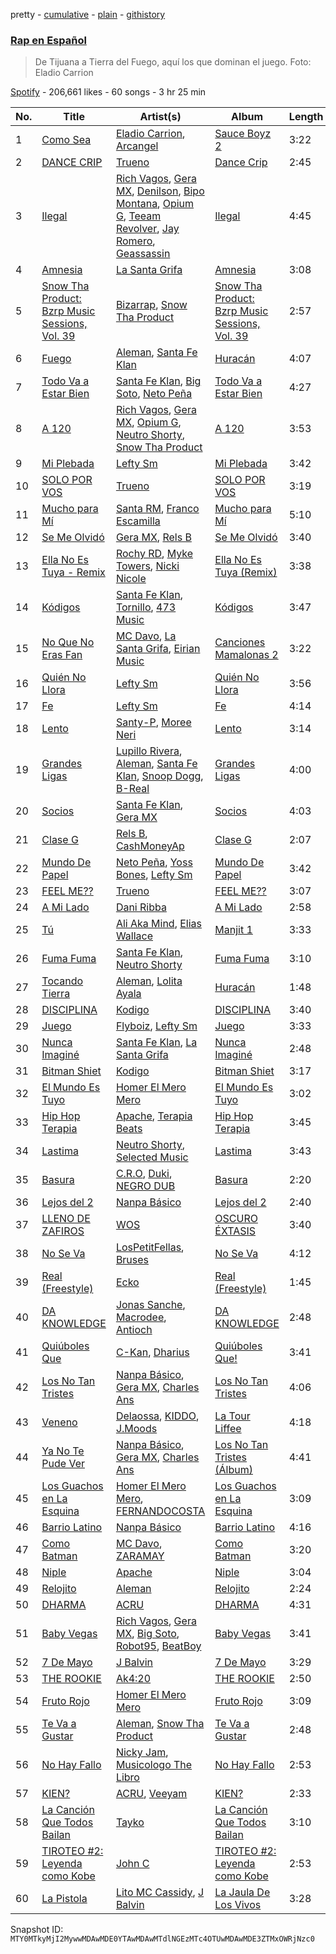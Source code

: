 pretty - [cumulative](/playlists/cumulative/37i9dQZF1DX40O80BIPklU.md) - [plain](/playlists/plain/37i9dQZF1DX40O80BIPklU) - [githistory](https://github.githistory.xyz/mackorone/spotify-playlist-archive/blob/main/playlists/plain/37i9dQZF1DX40O80BIPklU)

### [Rap en Español](https://open.spotify.com/playlist/37i9dQZF1DX40O80BIPklU)

> De Tijuana a Tierra del Fuego, aquí los que dominan el juego\. Foto: Eladio Carrion

[Spotify](https://open.spotify.com/user/spotify) - 206,661 likes - 60 songs - 3 hr 25 min

| No. | Title | Artist(s) | Album | Length |
|---|---|---|---|---|
| 1 | [Como Sea](https://open.spotify.com/track/5K42LXYdwB905rlqgDA6Qg) | [Eladio Carrion](https://open.spotify.com/artist/5XJDexmWFLWOkjOEjOVX3e), [Arcangel](https://open.spotify.com/artist/4SsVbpTthjScTS7U2hmr1X) | [Sauce Boyz 2](https://open.spotify.com/album/4JaYe7HIddzNaF3rUgJzHI) | 3:22 |
| 2 | [DANCE CRIP](https://open.spotify.com/track/1kjs5eR4DMzyB0gm1Z8waV) | [Trueno](https://open.spotify.com/artist/2x7PC78TmgqpEIjaGAZ0Oz) | [Dance Crip](https://open.spotify.com/album/4SpMtimC78w3jqSXl2eeuI) | 2:45 |
| 3 | [Ilegal](https://open.spotify.com/track/0cTwOl6O8Vp9bcCqiXryum) | [Rich Vagos](https://open.spotify.com/artist/1FCItwxfRieMGhR0eRxotU), [Gera MX](https://open.spotify.com/artist/2hejA1Dkf8v8R0koF44FvW), [Denilson](https://open.spotify.com/artist/31opIYTivWACiXXzX2khlj), [Bipo Montana](https://open.spotify.com/artist/6JG2QQcaQBzinELNvu9PRk), [Opium G](https://open.spotify.com/artist/5hWRNIwMHTJ09SjdOVoEwl), [Teeam Revolver](https://open.spotify.com/artist/5MRMYpdAWZawm3ivBeWvdK), [Jay Romero](https://open.spotify.com/artist/4VECwDIJ0DYczPqCyP85kQ), [Geassassin](https://open.spotify.com/artist/4V2V4PaSblStayYVWTGDbZ) | [Ilegal](https://open.spotify.com/album/5ZW5SdUAU4ICF6Ch0IBwpG) | 4:45 |
| 4 | [Amnesia](https://open.spotify.com/track/3T0DeQvOtdqd7Yo3t2Ig3N) | [La Santa Grifa](https://open.spotify.com/artist/1oH2B8tcHn4Gpl2bmmyd4A) | [Amnesia](https://open.spotify.com/album/3ihNLfYyXbYNyp5FHCUdtu) | 3:08 |
| 5 | [Snow Tha Product: Bzrp Music Sessions, Vol\. 39](https://open.spotify.com/track/3ke6it1vTmHtz2ApcIVUz5) | [Bizarrap](https://open.spotify.com/artist/716NhGYqD1jl2wI1Qkgq36), [Snow Tha Product](https://open.spotify.com/artist/3p3jPcp8b7WL9XYj4xlsWj) | [Snow Tha Product: Bzrp Music Sessions, Vol\. 39](https://open.spotify.com/album/3GN1tT5enSZQ6lMDtls3an) | 2:57 |
| 6 | [Fuego](https://open.spotify.com/track/4hAGauAeacrIHwxSNkiSwk) | [Aleman](https://open.spotify.com/artist/4QFG9KrGWEbr6hNA58CAqE), [Santa Fe Klan](https://open.spotify.com/artist/4tm8CEdm4pkQsEh4jIr9Yp) | [Huracán](https://open.spotify.com/album/1yM29w2suYVpMursUbXQMi) | 4:07 |
| 7 | [Todo Va a Estar Bien](https://open.spotify.com/track/3XjRIN9vEt35lm1iStPcgq) | [Santa Fe Klan](https://open.spotify.com/artist/4tm8CEdm4pkQsEh4jIr9Yp), [Big Soto](https://open.spotify.com/artist/2TQ4CGgxxCWHqa9yYIGDoU), [Neto Peña](https://open.spotify.com/artist/0U5RYP2HMdGv2GhicLhkOI) | [Todo Va a Estar Bien](https://open.spotify.com/album/6iwqcQcjkN9xVlhG840W9a) | 4:27 |
| 8 | [A 120](https://open.spotify.com/track/5UaxYPAJvLc5uuV9sbTZjP) | [Rich Vagos](https://open.spotify.com/artist/1FCItwxfRieMGhR0eRxotU), [Gera MX](https://open.spotify.com/artist/2hejA1Dkf8v8R0koF44FvW), [Opium G](https://open.spotify.com/artist/5hWRNIwMHTJ09SjdOVoEwl), [Neutro Shorty](https://open.spotify.com/artist/5wUO3A6DT4tO5UDz21kE2Y), [Snow Tha Product](https://open.spotify.com/artist/3p3jPcp8b7WL9XYj4xlsWj) | [A 120](https://open.spotify.com/album/1d7B2L3w06kkI7Y8WXNYkx) | 3:53 |
| 9 | [Mi Plebada](https://open.spotify.com/track/4V6o2CAtWXXw48VJCmdzwF) | [Lefty Sm](https://open.spotify.com/artist/6eXHRfK9Ad3IpMpSAqvcDf) | [Mi Plebada](https://open.spotify.com/album/0I9dpMxQeIbfbjbCRSkqb3) | 3:42 |
| 10 | [SOLO POR VOS](https://open.spotify.com/track/5Ejw3lC6Srj8VK4fHgTZAi) | [Trueno](https://open.spotify.com/artist/2x7PC78TmgqpEIjaGAZ0Oz) | [SOLO POR VOS](https://open.spotify.com/album/3653dbWREgZU9P2qjfrtmE) | 3:19 |
| 11 | [Mucho para Mí](https://open.spotify.com/track/29FljZjbNMcXlHAf2lKHbR) | [Santa RM](https://open.spotify.com/artist/30BSBWLKnYJION1lCPugXc), [Franco Escamilla](https://open.spotify.com/artist/1ZlIROqKXOEvPgEffO8vri) | [Mucho para Mí](https://open.spotify.com/album/57dqYC3Drhz5gxPxcIn4d5) | 5:10 |
| 12 | [Se Me Olvidó](https://open.spotify.com/track/7xLYLM5K6S1TwiSdfuhZQg) | [Gera MX](https://open.spotify.com/artist/2hejA1Dkf8v8R0koF44FvW), [Rels B](https://open.spotify.com/artist/2IMZYfNi21MGqxopj9fWx8) | [Se Me Olvidó](https://open.spotify.com/album/395Nz8wkDHb8ebR6mMagdf) | 3:40 |
| 13 | [Ella No Es Tuya \- Remix](https://open.spotify.com/track/5YYW3yRktprLRr47WK219Y) | [Rochy RD](https://open.spotify.com/artist/4riOEaOW5hCeqomFDBk0aP), [Myke Towers](https://open.spotify.com/artist/7iK8PXO48WeuP03g8YR51W), [Nicki Nicole](https://open.spotify.com/artist/2UZIAOlrnyZmyzt1nuXr9y) | [Ella No Es Tuya \(Remix\)](https://open.spotify.com/album/5Jk2ROWL8a4RxmFNiT8pvA) | 3:38 |
| 14 | [Kódigos](https://open.spotify.com/track/4UmrVmSgfJPsYPqUdVxeYJ) | [Santa Fe Klan](https://open.spotify.com/artist/4tm8CEdm4pkQsEh4jIr9Yp), [Tornillo](https://open.spotify.com/artist/5OGraDcSkO4oTWthkm77WL), [473 Music](https://open.spotify.com/artist/5RNHJe1xtJ3dKLb28DPT0V) | [Kódigos](https://open.spotify.com/album/3UPYvtNRePhVMLVrxR5a8i) | 3:47 |
| 15 | [No Que No Eras Fan](https://open.spotify.com/track/72KBDC6feOjHbiQ3x1jJ2N) | [MC Davo](https://open.spotify.com/artist/3TGeuw7OmACouH5JAKkX7I), [La Santa Grifa](https://open.spotify.com/artist/1oH2B8tcHn4Gpl2bmmyd4A), [Eirian Music](https://open.spotify.com/artist/4hMiTS2vx4r1mJbR4VUzn4) | [Canciones Mamalonas 2](https://open.spotify.com/album/5sXSM6uf1gKQa1VzLtKWlO) | 3:22 |
| 16 | [Quién No Llora](https://open.spotify.com/track/1YxgIliOknSsGt2LsbfNOV) | [Lefty Sm](https://open.spotify.com/artist/6eXHRfK9Ad3IpMpSAqvcDf) | [Quién No Llora](https://open.spotify.com/album/62eH2gWy4aImRgTQQVAgmy) | 3:56 |
| 17 | [Fe](https://open.spotify.com/track/5E3DUwke6Or4h5rosrn5Z1) | [Lefty Sm](https://open.spotify.com/artist/6eXHRfK9Ad3IpMpSAqvcDf) | [Fe](https://open.spotify.com/album/0Roxdafecg5p3VQXUBfNkP) | 4:14 |
| 18 | [Lento](https://open.spotify.com/track/1eDUEqKdkt5rMTf43l6bHO) | [Santy\-P](https://open.spotify.com/artist/2PFhyG1gFk1fU3Ko3pb5QL), [Moree Neri](https://open.spotify.com/artist/7JwiKwvicnP4AkPB65Ds4Y) | [Lento](https://open.spotify.com/album/53tylmJHr857yvMZv0ruBz) | 3:14 |
| 19 | [Grandes Ligas](https://open.spotify.com/track/06IceO7e9isF3nX3y7dOTe) | [Lupillo Rivera](https://open.spotify.com/artist/341CfLcUdaBGixB8IJjYwW), [Aleman](https://open.spotify.com/artist/4QFG9KrGWEbr6hNA58CAqE), [Santa Fe Klan](https://open.spotify.com/artist/4tm8CEdm4pkQsEh4jIr9Yp), [Snoop Dogg](https://open.spotify.com/artist/7hJcb9fa4alzcOq3EaNPoG), [B\-Real](https://open.spotify.com/artist/2LiWxiQzuD9nmWQ6NCA8Gd) | [Grandes Ligas](https://open.spotify.com/album/1O9xj7nP0nQ0DQXUY4phFT) | 4:00 |
| 20 | [Socios](https://open.spotify.com/track/7d8TPVWQLeW5PKrAb76V3N) | [Santa Fe Klan](https://open.spotify.com/artist/4tm8CEdm4pkQsEh4jIr9Yp), [Gera MX](https://open.spotify.com/artist/2hejA1Dkf8v8R0koF44FvW) | [Socios](https://open.spotify.com/album/3IYCbkM8mwDnRjlpA6ltIj) | 4:03 |
| 21 | [Clase G](https://open.spotify.com/track/3YWUpw4iePPtUDT0qO52Jn) | [Rels B](https://open.spotify.com/artist/2IMZYfNi21MGqxopj9fWx8), [CashMoneyAp](https://open.spotify.com/artist/0vMv24BXeZOK8l3S5SMLri) | [Clase G](https://open.spotify.com/album/6SuRkKnWq0XW9K0XuwcZpQ) | 2:07 |
| 22 | [Mundo De Papel](https://open.spotify.com/track/5XZwPDh81lZP85iMkxZ9VO) | [Neto Peña](https://open.spotify.com/artist/0U5RYP2HMdGv2GhicLhkOI), [Yoss Bones](https://open.spotify.com/artist/0SmgVe3giVHaJjGmIz8xA4), [Lefty Sm](https://open.spotify.com/artist/6eXHRfK9Ad3IpMpSAqvcDf) | [Mundo De Papel](https://open.spotify.com/album/4m0KAB42QxgsFT3RJ2QkvR) | 3:42 |
| 23 | [FEEL ME??](https://open.spotify.com/track/4kELKaXaNP4EQR8Q8xNIID) | [Trueno](https://open.spotify.com/artist/2x7PC78TmgqpEIjaGAZ0Oz) | [FEEL ME??](https://open.spotify.com/album/5Db8gqfsfw0tcuACuLFzpR) | 3:07 |
| 24 | [A Mi Lado](https://open.spotify.com/track/6cvMmviJTZTBOFh2ohwZg6) | [Dani Ribba](https://open.spotify.com/artist/6cC67GpmPCjQjOYLpmOGhN) | [A Mi Lado](https://open.spotify.com/album/2EKFnG7NaqYgZOkCAi7MBP) | 2:58 |
| 25 | [Tú](https://open.spotify.com/track/70GICKO4fojYsRGUx4nb4z) | [Ali Aka Mind](https://open.spotify.com/artist/5ZdWGWlHFXgo51ouiol6hl), [Elias Wallace](https://open.spotify.com/artist/5SaZEYSyIV17OizlU9DjzI) | [Manjit 1](https://open.spotify.com/album/3jwk8uhUhfJj56MuBZYBlm) | 3:33 |
| 26 | [Fuma Fuma](https://open.spotify.com/track/0zvzpiY7OJFRrkAIYfoOLJ) | [Santa Fe Klan](https://open.spotify.com/artist/4tm8CEdm4pkQsEh4jIr9Yp), [Neutro Shorty](https://open.spotify.com/artist/5wUO3A6DT4tO5UDz21kE2Y) | [Fuma Fuma](https://open.spotify.com/album/30trwGtGi8FYIzElXyqPdR) | 3:10 |
| 27 | [Tocando Tierra](https://open.spotify.com/track/4TIZmJGQj5dfeLvmt06ycT) | [Aleman](https://open.spotify.com/artist/4QFG9KrGWEbr6hNA58CAqE), [Lolita Ayala](https://open.spotify.com/artist/3vclShttQzqMIebjvfYfKr) | [Huracán](https://open.spotify.com/album/1yM29w2suYVpMursUbXQMi) | 1:48 |
| 28 | [DISCIPLINA](https://open.spotify.com/track/3BctNPt7HD1d2SoRteagym) | [Kodigo](https://open.spotify.com/artist/3hwgckfLtTHdnkf694c7HS) | [DISCIPLINA](https://open.spotify.com/album/1PecmtWamLOvWahwn4aFbX) | 3:40 |
| 29 | [Juego](https://open.spotify.com/track/4L8UrMGwneCQc71x2fPZSf) | [Flyboiz](https://open.spotify.com/artist/1v6yTtwOltsxSmIqLqXe6V), [Lefty Sm](https://open.spotify.com/artist/6eXHRfK9Ad3IpMpSAqvcDf) | [Juego](https://open.spotify.com/album/3fdbDPJG25YDPto5pWqEP0) | 3:33 |
| 30 | [Nunca Imaginé](https://open.spotify.com/track/07XudW9mstFnVTESabbOUu) | [Santa Fe Klan](https://open.spotify.com/artist/4tm8CEdm4pkQsEh4jIr9Yp), [La Santa Grifa](https://open.spotify.com/artist/1oH2B8tcHn4Gpl2bmmyd4A) | [Nunca Imaginé](https://open.spotify.com/album/09T8DBQY3aDVDLgWckmNxb) | 2:48 |
| 31 | [Bitman Shiet](https://open.spotify.com/track/3A1rpugzLtrJ93vpXRyy7Y) | [Kodigo](https://open.spotify.com/artist/3hwgckfLtTHdnkf694c7HS) | [Bitman Shiet](https://open.spotify.com/album/3qP2HaThCH1EhcTZaab9eE) | 3:17 |
| 32 | [El Mundo Es Tuyo](https://open.spotify.com/track/2XMLQxLX3FQZ7veKYIKumh) | [Homer El Mero Mero](https://open.spotify.com/artist/0Xo4VFS3v07L0GwIVkZLfg) | [El Mundo Es Tuyo](https://open.spotify.com/album/7CWLoC8Yw64f8vMJFV1AVh) | 3:02 |
| 33 | [Hip Hop Terapia](https://open.spotify.com/track/2BTdud0C6KRZYTUNPlNPwS) | [Apache](https://open.spotify.com/artist/2pvyE8W9RWESQxkyAWZqgY), [Terapia Beats](https://open.spotify.com/artist/6ZAzpyUYn2JCRK51BprhFi) | [Hip Hop Terapia](https://open.spotify.com/album/4Ex3yPwbjU9Y7sgOcF8HYB) | 3:45 |
| 34 | [Lastima](https://open.spotify.com/track/7LK6f8PSEBdVHxFky21fYv) | [Neutro Shorty](https://open.spotify.com/artist/5wUO3A6DT4tO5UDz21kE2Y), [Selected Music](https://open.spotify.com/artist/4JfavcBZEpY1vMW8Xqcc6y) | [Lastima](https://open.spotify.com/album/2M3EmYAlbA52gefdceSa05) | 3:43 |
| 35 | [Basura](https://open.spotify.com/track/0cYBYOIh4MBfqKTJLW7l7B) | [C.R.O](https://open.spotify.com/artist/4puAp107dCehraE47QXVQX), [Duki](https://open.spotify.com/artist/1bAftSH8umNcGZ0uyV7LMg), [NEGRO DUB](https://open.spotify.com/artist/65VS702SIPGgTpWgTQupMA) | [Basura](https://open.spotify.com/album/3i7rjEauwC9KmXiMsyS5U1) | 2:20 |
| 36 | [Lejos del 2](https://open.spotify.com/track/48o727mFrVfLqaB8ugnCy7) | [Nanpa Básico](https://open.spotify.com/artist/1cUpGtXcSQsovNYEZOQgOG) | [Lejos del 2](https://open.spotify.com/album/0ZZlgtb4U35vMmeJ46jBTh) | 2:40 |
| 37 | [LLENO DE ZAFIROS](https://open.spotify.com/track/3HJ9wlvw5PcxTDEUSVcSxY) | [WOS](https://open.spotify.com/artist/5YCc6xS5Gpj3EkaYGdjyNK) | [OSCURO ÉXTASIS](https://open.spotify.com/album/0fYhjxeRFdXp6s8R9hUXKt) | 3:40 |
| 38 | [No Se Va](https://open.spotify.com/track/0ubgtrFRXQwmKc85Bbreq9) | [LosPetitFellas](https://open.spotify.com/artist/0KuSKX95imv2ymBDqrixLv), [Bruses](https://open.spotify.com/artist/5bRLeMl4Tnozmg9wR1pY7y) | [No Se Va](https://open.spotify.com/album/6WwkPmYxmRu31muR62tdN7) | 4:12 |
| 39 | [Real \(Freestyle\)](https://open.spotify.com/track/2mUlvUlYYj5lyN21pdLQRG) | [Ecko](https://open.spotify.com/artist/2Jb9jVnCpWkXtoGznFJ6bF) | [Real \(Freestyle\)](https://open.spotify.com/album/0MnDifOrRyGobTPpzBAzPm) | 1:45 |
| 40 | [DA KNOWLEDGE](https://open.spotify.com/track/63AIqDwBLmJyiVnxMfqCCa) | [Jonas Sanche](https://open.spotify.com/artist/4ddGNvJbt4sq3OaCCzAPV9), [Macrodee](https://open.spotify.com/artist/1LFSjjDBhaukmZa69zJvgM), [Antioch](https://open.spotify.com/artist/78UTGJPxHbiqliqrmxiFkv) | [DA KNOWLEDGE](https://open.spotify.com/album/6YkpmJ3cNCP6F3BwPO7sZ1) | 2:48 |
| 41 | [Quiúboles Que](https://open.spotify.com/track/4SEFSM1H18Q8uLXsi7zcIj) | [C\-Kan](https://open.spotify.com/artist/1QhaqxeqF9sipS2gwbEKpu), [Dharius](https://open.spotify.com/artist/66RfYVdftqnuHRicyClgL0) | [Quiúboles Que!](https://open.spotify.com/album/7fEd90zyiFjIr9UElw41iK) | 3:41 |
| 42 | [Los No Tan Tristes](https://open.spotify.com/track/2iS1BUa0VwSil4uQ89cfst) | [Nanpa Básico](https://open.spotify.com/artist/1cUpGtXcSQsovNYEZOQgOG), [Gera MX](https://open.spotify.com/artist/2hejA1Dkf8v8R0koF44FvW), [Charles Ans](https://open.spotify.com/artist/5lYeiQxUTcGKVgAuTqbTeL) | [Los No Tan Tristes](https://open.spotify.com/album/01X0X1KTVjis1cNXF0zA9U) | 4:06 |
| 43 | [Veneno](https://open.spotify.com/track/5AQTFpm3oDPTenmw5Lmfoi) | [Delaossa](https://open.spotify.com/artist/5Uox3n7m4W2CoM9MmHPJwQ), [KIDDO](https://open.spotify.com/artist/3lLDZNIMUmxMzIE6Vz9Agz), [J.Moods](https://open.spotify.com/artist/7q3hzOFspDedtkyBi1Azc8) | [La Tour Liffee](https://open.spotify.com/album/0UYDVbpaX2fpXiGDsxPzsY) | 4:18 |
| 44 | [Ya No Te Pude Ver](https://open.spotify.com/track/4qSqnCaVelsI9bvwrxJjty) | [Nanpa Básico](https://open.spotify.com/artist/1cUpGtXcSQsovNYEZOQgOG), [Gera MX](https://open.spotify.com/artist/2hejA1Dkf8v8R0koF44FvW), [Charles Ans](https://open.spotify.com/artist/5lYeiQxUTcGKVgAuTqbTeL) | [Los No Tan Tristes \(Álbum\)](https://open.spotify.com/album/2z1eY7EHl7VGDaDdyEW1LM) | 4:41 |
| 45 | [Los Guachos en La Esquina](https://open.spotify.com/track/23UlukMiAMAaxcR0szp4ov) | [Homer El Mero Mero](https://open.spotify.com/artist/0Xo4VFS3v07L0GwIVkZLfg), [FERNANDOCOSTA](https://open.spotify.com/artist/5dC7EcwWdf9Qj4VvJab4rZ) | [Los Guachos en La Esquina](https://open.spotify.com/album/5LrgtKWrRSv78s5IB67Keo) | 3:09 |
| 46 | [Barrio Latino](https://open.spotify.com/track/0w2aP2dOpP0NzZkF6KrH9K) | [Nanpa Básico](https://open.spotify.com/artist/1cUpGtXcSQsovNYEZOQgOG) | [Barrio Latino](https://open.spotify.com/album/5ma9J5X1CO2tJ79UdtgZCL) | 4:16 |
| 47 | [Como Batman](https://open.spotify.com/track/5WnX9eV92t5XTtFa8fRlAD) | [MC Davo](https://open.spotify.com/artist/3TGeuw7OmACouH5JAKkX7I), [ZARAMAY](https://open.spotify.com/artist/3wsYquQ9CiMlYG54BUR2ff) | [Como Batman](https://open.spotify.com/album/3L7hRsR6jJtpxKq9S3zRnC) | 3:20 |
| 48 | [Niple](https://open.spotify.com/track/7jeleRcyCUp5pusaGcioka) | [Apache](https://open.spotify.com/artist/2pvyE8W9RWESQxkyAWZqgY) | [Niple](https://open.spotify.com/album/34Ya8APZthEj4tO9SxeQEb) | 3:04 |
| 49 | [Relojito](https://open.spotify.com/track/6FMbb1G5p7H0n6lDxsZYKt) | [Aleman](https://open.spotify.com/artist/4QFG9KrGWEbr6hNA58CAqE) | [Relojito](https://open.spotify.com/album/34FyjWq7YB1bIGkBKCjRwu) | 2:24 |
| 50 | [DHARMA](https://open.spotify.com/track/1UAQ5fMPGXDzVZO9jojOUV) | [ACRU](https://open.spotify.com/artist/0bYQe0JDIjxkSHQoXlfngl) | [DHARMA](https://open.spotify.com/album/2XbXnRwQEPXLSusESfJl2J) | 4:31 |
| 51 | [Baby Vegas](https://open.spotify.com/track/5oO51KGOghC1cHEkxwnA2g) | [Rich Vagos](https://open.spotify.com/artist/1FCItwxfRieMGhR0eRxotU), [Gera MX](https://open.spotify.com/artist/2hejA1Dkf8v8R0koF44FvW), [Big Soto](https://open.spotify.com/artist/2TQ4CGgxxCWHqa9yYIGDoU), [Robot95](https://open.spotify.com/artist/30CTTIqrcr82nS6B40j975), [BeatBoy](https://open.spotify.com/artist/5UBcT8h31eT62kHEsNaW3X) | [Baby Vegas](https://open.spotify.com/album/3UtP6srpCUQYzags6o8cZp) | 3:41 |
| 52 | [7 De Mayo](https://open.spotify.com/track/48wkz2E0apRJr6E4zQyDpx) | [J Balvin](https://open.spotify.com/artist/1vyhD5VmyZ7KMfW5gqLgo5) | [7 De Mayo](https://open.spotify.com/album/1nKovORSFiC5BVIhuZAHBP) | 3:29 |
| 53 | [THE ROOKIE](https://open.spotify.com/track/3Q2iwtxmzLEIQm0mrSXr5N) | [Ak4:20](https://open.spotify.com/artist/1SiLK8gdECx2iEm2SSj0Bl) | [THE ROOKIE](https://open.spotify.com/album/5ffp7jVauYWxTDvfBSvhpq) | 2:50 |
| 54 | [Fruto Rojo](https://open.spotify.com/track/40gTdgKJk6m1w3DKPSrtZ1) | [Homer El Mero Mero](https://open.spotify.com/artist/0Xo4VFS3v07L0GwIVkZLfg) | [Fruto Rojo](https://open.spotify.com/album/7gUDkJObuad3qfTtK3R52D) | 3:09 |
| 55 | [Te Va a Gustar](https://open.spotify.com/track/0HMmzc6sW3DRrxlt5e4EmE) | [Aleman](https://open.spotify.com/artist/4QFG9KrGWEbr6hNA58CAqE), [Snow Tha Product](https://open.spotify.com/artist/3p3jPcp8b7WL9XYj4xlsWj) | [Te Va a Gustar](https://open.spotify.com/album/1ODdv8sr9uVhLsDZnVAA6b) | 2:48 |
| 56 | [No Hay Fallo](https://open.spotify.com/track/6uX08Q1SKqYD5NqcpqbVZL) | [Nicky Jam](https://open.spotify.com/artist/1SupJlEpv7RS2tPNRaHViT), [Musicologo The Libro](https://open.spotify.com/artist/0lIw3RIPiAC50dWNjJXe2Q) | [No Hay Fallo](https://open.spotify.com/album/6quIBjOBol9YtKVjJAQqQm) | 2:53 |
| 57 | [KIEN?](https://open.spotify.com/track/5N3M8SHDVp7UHArixHePYG) | [ACRU](https://open.spotify.com/artist/0bYQe0JDIjxkSHQoXlfngl), [Veeyam](https://open.spotify.com/artist/0mUKZR7k8cOSewS6faryVf) | [KIEN?](https://open.spotify.com/album/0L3ol5Eb22yOnObpbAmGrF) | 2:33 |
| 58 | [La Canción Que Todos Bailan](https://open.spotify.com/track/6kLCS66Lpqln8uH7HwxAp6) | [Tayko](https://open.spotify.com/artist/3TqicTPfXQLiPPZWKtHk0m) | [La Canción Que Todos Bailan](https://open.spotify.com/album/5fLLBCD2tVuUqqV4b55xig) | 3:10 |
| 59 | [TIROTEO \#2: Leyenda como Kobe](https://open.spotify.com/track/6LPVPZOlqNOPzE95g0QbGM) | [John C](https://open.spotify.com/artist/66lf5bQo2BIEue1pxfgxQS) | [TIROTEO \#2: Leyenda como Kobe](https://open.spotify.com/album/4JReHBiLBiHl2JWJ7kiX9L) | 2:53 |
| 60 | [La Pistola](https://open.spotify.com/track/7xZKsJJriFzemuLslrkXx5) | [Lito MC Cassidy](https://open.spotify.com/artist/0zgbk1EdcU6tt6QUOnCC5o), [J Balvin](https://open.spotify.com/artist/1vyhD5VmyZ7KMfW5gqLgo5) | [La Jaula De Los Vivos](https://open.spotify.com/album/1oevsEOqgdZRJtHFLTLS3o) | 3:28 |

Snapshot ID: `MTY0MTkyMjI2MywwMDAwMDE0YTAwMDAwMTdlNGEzMTc4OTUwMDAwMDE3ZTMxOWRjNzc0`